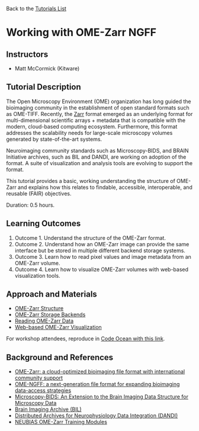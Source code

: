 Back to the [Tutorials List](../../README.md#tutorials-list)

# Working with OME-Zarr NGFF

## Instructors

- Matt McCormick (Kitware)

## Tutorial Description

The Open Microscopy Environment (OME) organization has long guided the
bioimaging community in the establishment of open standard formats such as
OME-TIFF. Recently, the [Zarr](https://zarr.dev/) format emerged as an
underlying format for multi-dimensional scientific arrays + metadata that is
compatible with the modern, cloud-based computing ecosystem. Furthermore, this
format addresses the scalability needs for large-scale microscopy volumes
generated by state-of-the-art systems.

Neuroimaging community standards such as Microscopy-BIDS, and BRAIN Initiative
archives, such as BIL and DANDI, are working on adoption of the format. A
suite of visualization and analysis tools are evolving to support the format.

This tutorial provides a basic, working understanding the structure of OME-Zarr and
explains how this relates to findable, accessible, interoperable, and reusable
(FAIR) objectives.

Duration: 0.5 hours.

## Learning Outcomes

1. Outcome 1. Understand the structure of the OME-Zarr format.
2. Outcome 2. Understand how an OME-Zarr image can provide the same interface but be stored in multiple different backend storage systems.
3. Outcome 3. Learn how to read pixel values and image metadata from an OME-Zarr volume.
4. Outcome 4. Learn how to visualize OME-Zarr volumes with web-based visualization tools.

## Approach and Materials

- [OME-Zarr Structure](https://github.com/InsightSoftwareConsortium/GetYourBrainTogether/blob/main/HCK02_2023_Allen_Institute_Hybrid/Tutorials/WorkingWithOMEZarrNGFF/OME-Zarr_Structure.ipynb)
- [OME-Zarr Storage Backends](https://github.com/InsightSoftwareConsortium/GetYourBrainTogether/blob/main/HCK02_2023_Allen_Institute_Hybrid/Tutorials/WorkingWithOMEZarrNGFF/OME-Zarr_Storage_Backends.ipynb)
- [Reading OME-Zarr Data](https://github.com/InsightSoftwareConsortium/GetYourBrainTogether/blob/main/HCK02_2023_Allen_Institute_Hybrid/Tutorials/WorkingWithOMEZarrNGFF/Reading_OME-Zarr_Data.ipynb)
- [Web-based OME-Zarr Visualization](https://github.com/InsightSoftwareConsortium/GetYourBrainTogether/blob/main/HCK02_2023_Allen_Institute_Hybrid/Tutorials/WorkingWithOMEZarrNGFF/Web-based_OME-Zarr_Visualization.ipynb)

For workshop attendees, reproduce in [Code Ocean with this link](https://codeocean.allenneuraldynamics.org/capsule/9596171/tree).

## Background and References

- [OME-Zarr: a cloud-optimized bioimaging file format with international community support](https://doi.org/10.1101/2023.02.17.528834)
- [OME-NGFF: a next-generation file format for expanding bioimaging data-access strategies](https://doi.org/10.1038/s41592-021-01326-w)
- [Microscopy-BIDS: An Extension to the Brain Imaging Data Structure for
  Microscopy Data](https://www.ncbi.nlm.nih.gov/pmc/articles/PMC9063519/)
- [Brain Imaging Archive (BIL)](https://www.brainimagelibrary.org/)
- [Distributed Archives for Neurophysiology Data Integration (DANDI)](https://www.dandiarchive.org/)
- [NEUBIAS OME-Zarr Training Modules](https://neubias.github.io/training-resources/ome_zarr/index.html)

